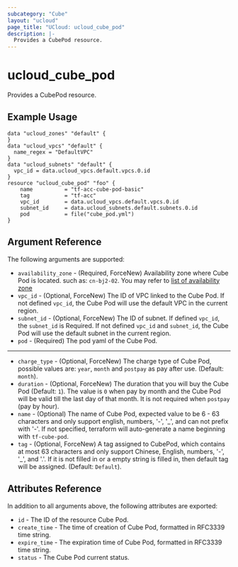 ```yaml
---
subcategory: "Cube"
layout: "ucloud"
page_title: "UCloud: ucloud_cube_pod"
description: |-
  Provides a CubePod resource.
---
```


# ucloud_cube_pod

Provides a CubePod resource.

## Example Usage

```hcl
data "ucloud_zones" "default" {
}
data "ucloud_vpcs" "default" {
  name_regex = "DefaultVPC"
}
data "ucloud_subnets" "default" {
  vpc_id = data.ucloud_vpcs.default.vpcs.0.id
}
resource "ucloud_cube_pod" "foo" {
	name  	 	  = "tf-acc-cube-pod-basic"
	tag           = "tf-acc"
    vpc_id        = data.ucloud_vpcs.default.vpcs.0.id
    subnet_id     = data.ucloud_subnets.default.subnets.0.id
    pod           = file("cube_pod.yml")
}
```

## Argument Reference

The following arguments are supported:

* `availability_zone` - (Required, ForceNew) Availability zone where Cube Pod is located. such as: `cn-bj2-02`. You may refer to [list of availability zone](https://docs.ucloud.cn/api/summary/regionlist)
* `vpc_id` - (Optional, ForceNew) The ID of VPC linked to the Cube Pod. If not defined `vpc_id`, the Cube Pod will use the default VPC in the current region.
* `subnet_id` - (Optional, ForceNew) The ID of subnet. If defined `vpc_id`, the `subnet_id` is Required. If not defined `vpc_id` and `subnet_id`, the Cube Pod will use the default subnet in the current region.
* `pod` - (Required) The pod yaml of the Cube Pod.

- - -

* `charge_type` - (Optional, ForceNew) The charge type of Cube Pod, possible values are: `year`, `month` and `postpay` as pay after use. (Default: `month`).
* `duration` - (Optional, ForceNew) The duration that you will buy the Cube Pod (Default: `1`). The value is `0` when pay by month and the Cube Pod will be valid till the last day of that month. It is not required when `postpay` (pay by hour).
* `name` - (Optional) The name of Cube Pod, expected value to be 6 - 63 characters and only support english, numbers, '-', '_', and can not prefix with '-'. If not specified, terraform will auto-generate a name beginning with `tf-cube-pod`.
* `tag` - (Optional, ForceNew) A tag assigned to CubePod, which contains at most 63 characters and only support Chinese, English, numbers, '-', '_', and '.'. If it is not filled in or a empty string is filled in, then default tag will be assigned. (Default: `Default`).

## Attributes Reference

In addition to all arguments above, the following attributes are exported:

* `id` - The ID of the resource Cube Pod.
* `create_time` - The time of creation of Cube Pod, formatted in RFC3339 time string.
* `expire_time` - The expiration time of Cube Pod, formatted in RFC3339 time string.
* `status` - The Cube Pod current status. 